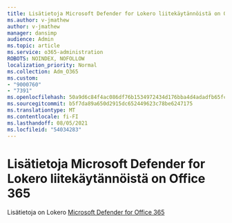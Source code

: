 ```yaml
---
title: Lisätietoja Microsoft Defender for Lokero liitekäytännöistä on Office 365
ms.author: v-jmathew
author: v-jmathew
manager: dansimp
audience: Admin
ms.topic: article
ms.service: o365-administration
ROBOTS: NOINDEX, NOFOLLOW
localization_priority: Normal
ms.collection: Adm_O365
ms.custom:
- "9000760"
- "7391"
ms.openlocfilehash: 50a9d6c84f4ac086df76b1534972434d176bba4d4adadfb65fc2ca97da028c0b
ms.sourcegitcommit: b5f7da89a650d2915dc652449623c78be6247175
ms.translationtype: MT
ms.contentlocale: fi-FI
ms.lasthandoff: 08/05/2021
ms.locfileid: "54034283"
---
```

# <a name="where-to-learn-more-about-safe-attachment-policies-in-microsoft-defender-for-office-365"></a>Lisätietoja Microsoft Defender for Lokero liitekäytännöistä on Office 365

Lisätietoja on Lokero [Microsoft Defender for Office 365](https://go.microsoft.com/fwlink/?linkid=2092213)
